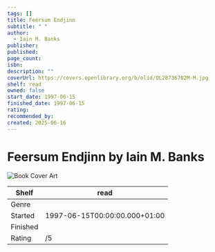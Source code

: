 ```yaml
---
tags: []
title: Feersum Endjinn
subtitle: " "
author:
  - Iain M. Banks
publisher: 
published: 
page_count: 
isbn: 
description: ""
coverUrl: https://covers.openlibrary.org/b/olid/OL28736702M-M.jpg
shelf: read
owned: false
start_date: 1997-06-15
finished_date: 1997-06-15
rating: 
recommended_by: 
created: 2025-06-16
---
```


# Feersum Endjinn by Iain M. Banks

![Book Cover Art](https://covers.openlibrary.org/b/olid/OL28736702M-M.jpg)

| Shelf | read |
| --- | --- |
| Genre |  |
| Started | 1997-06-15T00:00:00.000+01:00 |
| Finished |  |
| Rating | /5 |

